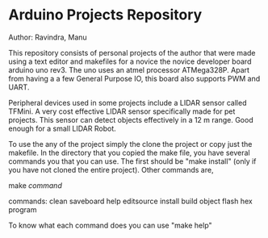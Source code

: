 # Arduino Projects Repository
Author: Ravindra, Manu

This repository consists of personal projects of the author that were made
using a text editor and makefiles for a novice the novice developer board
arduino uno rev3. The uno uses an atmel processor ATMega328P. Apart from
having a a few General Purpose IO, this board also supports PWM and UART.

Peripheral devices used in some projects include a LIDAR sensor called TFMini.
A very cost effective LIDAR sensor specifically made for pet projects. This
sensor can detect objects effectively in a 12 m range. Good enough for a
small LIDAR Robot.

To use the any of the project simply the clone the project or copy just
the makefile. In the directory that you copied the make file, you have several
commands you that you can use. The first should be "make install" (only if you
have not cloned the entire project). Other commands are,

make *command*

commands: clean saveboard help editsource install build object flash hex program

To know what each command does you can use "make help"
